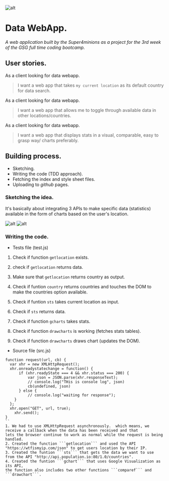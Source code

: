 ![alt](https://s8.postimg.org/wojealcnp/logo1.jpg)
# Data WebApp.
*A web application built by the Super4minions as a project for the 3rd week of the GSG full time coding bootcamp.*

## User stories.
  As a client looking for data webapp.
> I want a web app that takes ```my current location``` as its default 
>  country for data search.

As a client looking for data webapp.
> I want a web app that allows me to toggle through available
> data in other locations/countries.

As a client looking for data webapp.
> I want a web app that displays stats in a visual, comparable, easy to  
> grasp way/ charts preferably.

## Building process. 

  - Sketching.
  - Writing the code (TDD approach).
  - Fetching the index and style sheet files.
  - Uploading to *github* pages.
  
### Sketching the idea.

It's basically about integrating 3 APIs to make specific data (statistics) available in the form of charts based on the user's location.

![alt](https://s13.postimg.org/4f8yhpnef/Sk1.jpg)
![alt](https://s8.postimg.org/6pp6kiz05/Sk2.jpg)

### Writing the code.

  - Tests file (test.js)
  
  1. Check if function ```getlocation``` exists.
  
  2. check if ```getlocation``` returns data.
  
  3. Make sure that ```getlocation``` returns country as output.
  
  4. Check if funtion ```country``` returns countries and touches the DOM
  to make the countries option available.
  
  5. Check if funtion ```sts``` takes current location as input.
  
  6. Check if ```sts``` returns data.
  
  7. Check if function ```gcharts``` takes stats.
  
  8. Check if function ```drawcharts``` is working (fetches stats tables).
  
  9. Check if function ```drawcharts``` draws chart (updates the DOM).
  
  
  - Source file (src.js)
  
  ```JS
function request(url, cb) {
    var xhr = new XMLHttpRequest();
    xhr.onreadystatechange = function() {
        if (xhr.readyState === 4 && xhr.status === 200) {
            var json = JSON.parse(xhr.responseText);
            // console.log("THis is console log", json)
            cb(undefined, json)
        } else {
            // console.log("waiting for response");
      }
    };
    xhr.open("GET", url, true);
      xhr.send();
}
``
  1. We had to use XMLHttpRequest asynchronously.  which means, we receive a callback when the data has been received and that
  lets the browser continue to work as normal while the request is being handled.
  2. Created the function ```getlocation``` and used the API "https://wtfismyip.com/json" to get users location by their IP.
  3. Created the funtion ```sts``` that gets the data we want to use from the API "http://api.population.io:80/1.0/countries".
  4. Created the funtion ```gchart``` that uses Google Visualization as its API,
  the function also includes two other functions ```comparef``` and ```drawchart```.
